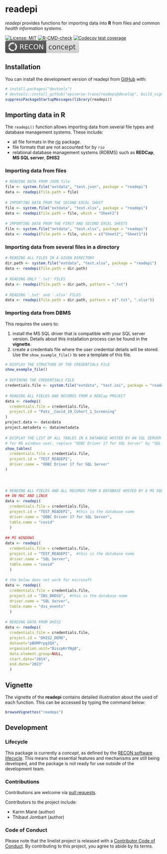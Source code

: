 
<!-- README.md is generated from README.Rmd. Please edit that file -->

# readepi

*readepi* provides functions for importing data into **R** from files
and common *health information systems*.

<!-- badges: start -->

[![License:
MIT](https://img.shields.io/badge/License-MIT-yellow.svg)](https://opensource.org/licenses/MIT)
[![R-CMD-check](https://github.com/epiverse-trace/readepi/actions/workflows/R-CMD-check.yaml/badge.svg)](https://github.com/epiverse-trace/readepi/actions/workflows/R-CMD-check.yaml)
[![Codecov test
coverage](https://codecov.io/gh/epiverse-trace/readepi/branch/main/graph/badge.svg)](https://app.codecov.io/gh/epiverse-trace/readepi?branch=main)
[![lifecycle-concept](https://raw.githubusercontent.com/reconverse/reconverse.github.io/master/images/badge-concept.svg)](https://www.reconverse.org/lifecycle.html#concept)
<!-- badges: end -->

## Installation

You can install the development version of readepi from
[GitHub](https://github.com/) with:

``` r
# install.packages("devtools")
# devtools::install_github("epiverse-trace/readepi@develop", build_vignettes = TRUE)
suppressPackageStartupMessages(library(readepi))
```

## Importing data in R

The `readepi()` function allows importing data from several file types
and database management systems. These include:

- all file formats in the
  [rio](https://cran.r-project.org/web/packages/rio/vignettes/rio.html)
  package.  
- file formats that are not accounted for by `rio`  
- relational database management systems (RDBMS) such as **REDCap**,
  **MS SQL server**, **DHIS2**

### Importing data from files

``` r
# READING DATA FROM JSON file
file <- system.file("extdata", "test.json", package = "readepi")
data <- readepi(file.path = file)

# IMPORTING DATA FROM THE SECOND EXCEL SHEET
file <- system.file("extdata", "test.xlsx", package = "readepi")
data <- readepi(file.path = file, which = "Sheet2") 

# IMPORTING DATA FROM THE FIRST AND SECOND EXCEL SHEETS
file <- system.file("extdata", "test.xlsx", package = "readepi")
data <- readepi(file.path = file, which = c("Sheet2", "Sheet1"))
```

### Importing data from several files in a directory

``` r
# READING ALL FILES IN A GIVEN DIRECTORY
dir.path <- system.file("extdata", "test.xlsx", package = "readepi")
data <- readepi(file.path = dir.path)

# READING ONLY '.txt' FILES
data <- readepi(file.path = dir.path, pattern = ".txt")

# READING '.txt' and '.xlsx' FILES
data <- readepi(file.path = dir.path, pattern = c(".txt", ".xlsx"))
```

### Importing data from DBMS

This requires the users to:

1.  install the MS SQL driver that is compatible with your SQL server
    version. Details about this installation process can be found in the
    **vignette**.  
2.  create a credentials file where the user credential details will be
    stored. Use the `show_example_file()` to see a template of this
    file.

``` r
# DISPLAY THE STRUCTURE OF THE CREDENTIALS FILE
show_example_file()

# DEFINING THE CREDENTIALS FILE
credentials.file <- system.file("extdata", "test.ini", package = "readepi")

# READING ALL FIELDS AND RECORDS FROM A REDCap PROJECT
data <- readepi(
  credentials.file = credentials.file,
  project.id = "Pats__Covid_19_Cohort_1_Screening"
)
project.data <- data$data
project.metadeta <- data$metadata

# DISPLAY THE LIST OF ALL TABLES IN A DATABASE HOSTED BY AN SQL SERVER
# for MS windows user, replace "ODBC Driver 17 for SQL Server" by "SQL Server"
show_tables(
  credentials.file = credentials.file,
  project.id = "TEST_READEPI",
  driver.name = "ODBC Driver 17 for SQL Server"
)



# READING ALL FIELDS AND ALL RECORDS FROM A DATABASE HOSTED BY A MS SQL SERVER
## ON MAC AND LINUX
data <- readepi(
  credentials.file = credentials.file, 
  project.id = "TEST_READEPI",  #this is the database name
  driver.name = "ODBC Driver 17 for SQL Server", 
  table.name = "covid"
  )

## MS WINDOWS
data <- readepi(
  credentials.file = credentials.file, 
  project.id = "TEST_READEPI",  #this is the database name
  driver.name = "SQL Server", 
  table.name = "covid"
  )

# the below does not work for microsoft 
data <- readepi(
  credentials.file = credentials.file, 
  project.id = "IBS_BHDSS",  #this is the database name
  driver.name = "SQL Server", 
  table.name = "dss_events"
  )

# READING DATA FROM DHIS2
data <- readepi(
  credentials.file = credentials.file, 
  project.id = "DHIS2_DEMO",
  dataset="pBOMPrpg1QX",
  organisation.unit="DiszpKrYNg8",
  data.element.group=NULL,
  start.date="2014",
  end.date="2023"
  )
```

## Vignette

The vignette of the **readepi** contains detailed illustration about the
used of each function. This can be accessed by typing the command below:

``` r
browseVignettes("readepi")
```

## Development

### Lifecycle

This package is currently a *concept*, as defined by the [RECON software
lifecycle](https://www.reconverse.org/lifecycle.html). This means that
essential features and mechanisms are still being developed, and the
package is not ready for use outside of the development team.

### Contributions

Contributions are welcome via [pull
requests](https://github.com/epiverse-trace/readepi/pulls).

Contributors to the project include:

- Karim Mané (author)
- Thibaut Jombart (author)

### Code of Conduct

Please note that the linelist project is released with a [Contributor
Code of
Conduct](https://contributor-covenant.org/version/2/0/CODE_OF_CONDUCT.html).
By contributing to this project, you agree to abide by its terms.
